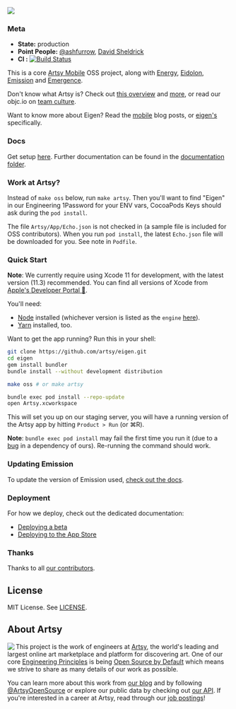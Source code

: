 <a href="http://iphone.artsy.net"><img src ="docs/screenshots/overview.jpg"></a>

### Meta

- **State:** production
- **Point People:** [@ashfurrow](https://github.com/ashfurrow), [David Sheldrick](https://github.com/ds300)
- **CI :** [![Build Status](https://circleci.com/gh/artsy/eigen/tree/master.svg?style=shield&circle-token=f7a3e9b08ab306cd01a15da49933c0774d508ecb)](https://circleci.com/gh/artsy/eigen)

This is a core [Artsy Mobile](https://github.com/artsy/mobile) OSS project, along with [Energy](https://github.com/artsy/energy), [Eidolon](https://github.com/artsy/eidolon), [Emission](https://github.com/artsy/emission) and [Emergence](https://github.com/artsy/emergence).

Don't know what Artsy is? Check out [this overview](https://github.com/artsy/meta/blob/master/meta/what_is_artsy.md) and [more](https://github.com/artsy/meta/blob/master/README.md), or read our objc.io on [team culture](https://www.objc.io/issues/22-scale/artsy).

Want to know more about Eigen? Read the [mobile](http://artsy.github.io/blog/categories/mobile/) blog posts, or [eigen's](http://artsy.github.io/blog/categories/eigen/) specifically.

### Docs

Get setup [here](docs/getting_started.md). Further documentation can be found in the [documentation folder](docs#readme).

### Work at Artsy?

Instead of `make oss` below, run `make artsy`. Then you'll want to find "Eigen" in our Engineering 1Password for your ENV vars, CocoaPods Keys should ask during the `pod install`.

The file `Artsy/App/Echo.json` is not checked in (a sample file is included for OSS contributors). When you run `pod install`, the latest `Echo.json` file will be downloaded for you. See note in `Podfile`.

### Quick Start

**Note**: We currently require using Xcode 11 for development, with the latest version (11.3) recommended. You can find all versions of Xcode from [Apple's Developer Portal 🔐](http://developer.apple.com/download/more/).

You'll need:

- [Node](https://nodejs.org/en/) installed (whichever version is listed as the `engine` [here](https://github.com/artsy/emission/blob/master/package.json)).
- [Yarn](https://yarnpkg.com/en/) installed, too.

Want to get the app running? Run this in your shell:

```sh
git clone https://github.com/artsy/eigen.git
cd eigen
gem install bundler
bundle install --without development distribution

make oss # or make artsy

bundle exec pod install --repo-update
open Artsy.xcworkspace
```

This will set you up on our staging server, you will have a running version of the Artsy app by hitting `Product > Run` (or ⌘R).

**Note**: `bundle exec pod install` may fail the first time you run it (due to a [bug](https://github.com/orta/cocoapods-keys/issues/127) in a dependency of ours). Re-running the command should work.

### Updating Emission

To update the version of Emission used, [check out the docs](docs/updating_emission.md#update-eigen-with-the-most-recent-version-of-emission).

### Deployment

For how we deploy, check out the dedicated documentation:

- [Deploying a beta](docs/deploy_to_beta.md)
- [Deploying to the App Store](docs/deploy_to_app_store.md)

### Thanks

Thanks to all [our contributors](/docs/thanks.md).

## License

MIT License. See [LICENSE](LICENSE).

## About Artsy

<a href="https://www.artsy.net/">
  <img align="left" src="https://avatars2.githubusercontent.com/u/546231?s=200&v=4"/>
</a>

This project is the work of engineers at [Artsy][footer_website], the world's
leading and largest online art marketplace and platform for discovering art.
One of our core [Engineering Principles][footer_principles] is being [Open
Source by Default][footer_open] which means we strive to share as many details
of our work as possible.

You can learn more about this work from [our blog][footer_blog] and by following
[@ArtsyOpenSource][footer_twitter] or explore our public data by checking out
[our API][footer_api]. If you're interested in a career at Artsy, read through
our [job postings][footer_jobs]!

[footer_website]: https://www.artsy.net/
[footer_principles]: culture/engineering-principles.md
[footer_open]: culture/engineering-principles.md#open-source-by-default
[footer_blog]: https://artsy.github.io/
[footer_twitter]: https://twitter.com/ArtsyOpenSource
[footer_api]: https://developers.artsy.net/
[footer_jobs]: https://www.artsy.net/jobs
